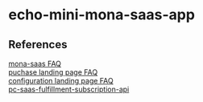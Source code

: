 # echo-mini-mona-saas-app

## References

[mona-saas FAQ](https://github.com/microsoft/mona-saas/tree/main/docs)  
[puchase landing page FAQ](https://github.com/microsoft/mona-saas/tree/main/docs#can-i-retrieve-subscription-details-from-the-purchase-confirmation-page)  
[configuration landing page FAQ](https://github.com/microsoft/mona-saas/tree/main/docs#what-is-the-subscription-configuration-page)  
[pc-saas-fulfillment-subscription-api](https://docs.microsoft.com/en-us/azure/marketplace/partner-center-portal/pc-saas-fulfillment-subscription-api)  
